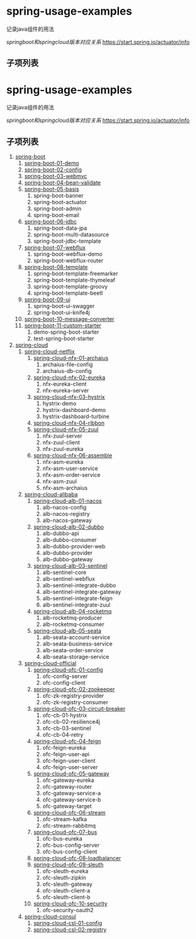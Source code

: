 # spring-usage-examples
记录java组件的用法

*springboot和springcloud版本对应关系* 
https://start.spring.io/actuator/info

## 子项列表


# spring-usage-examples

记录java组件的用法

*springboot和springcloud版本对应关系* 
https://start.spring.io/actuator/info



## 子项列表

1. [spring-boot](https://github.com/Soulballad/spring-usage-examples/tree/master/spring-boot)
   1. [spring-boot-01-demo](https://github.com/Soulballad/spring-usage-examples/tree/master/spring-boot/spring-boot-01-demo)
   2. [spring-boot-02-config](https://github.com/Soulballad/spring-usage-examples/tree/master/spring-boot/spring-boot-02-config)
   3. [spring-boot-03-webmvc](https://github.com/Soulballad/spring-usage-examples/tree/master/spring-boot/spring-boot-03-webmvc)
   4. [spring-boot-04-bean-validate](https://github.com/Soulballad/spring-usage-examples/tree/master/spring-boot/spring-boot-04-bean-validate)
   5. [spring-boot-05-basis](https://github.com/Soulballad/spring-usage-examples/tree/master/spring-boot/spring-boot-05-basis)
      1. spring-boot-banner
      2. spring-boot-actuator
      3. spring-boot-admin
      4. spring-boot-email
   6. [spring-boot-06-jdbc](https://github.com/Soulballad/spring-usage-examples/tree/master/spring-boot/spring-boot-06-jdbc)
      1. spring-boot-data-jpa
      2. spring-boot-multi-datasource
      3. spring-boot-jdbc-template
   7. [spring-boot-07-webflux](https://github.com/Soulballad/spring-usage-examples/tree/master/spring-boot/spring-boot-07-webflux)
      1. spring-boot-webflux-demo
      2. spring-boot-webflux-router
   8. [spring-boot-08-template](https://github.com/Soulballad/spring-usage-examples/tree/master/spring-boot/spring-boot-08-template)
      1. spring-boot-template-freemarker
      2. spring-boot-template-thymeleaf
      3. spring-boot-template-groovy
      4. spring-boot-template-beetl
   9. [spring-boot-09-ui](https://github.com/Soulballad/spring-usage-examples/tree/master/spring-boot/spring-boot-09-ui)
      1. spring-boot-ui-swagger
      2. spring-boot-ui-knife4j
   10. [spring-boot-10-message-converter](https://github.com/Soulballad/spring-usage-examples/tree/master/spring-boot/spring-boot-10-message-converter)
   11. [spring-boot-11-custom-starter](https://github.com/Soulballad/spring-usage-examples/tree/master/spring-boot/spring-boot-11-custom-starter)
       1. demo-spring-boot-starter
       2. test-spring-boot-starter
2. [spring-cloud](https://github.com/Soulballad/spring-usage-examples/tree/master/spring-cloud)
   1. [spring-cloud-netflix](https://github.com/Soulballad/spring-usage-examples/tree/master/spring-cloud/spring-cloud-netflix)
      1. [spring-cloud-nfx-01-archaius](https://github.com/Soulballad/spring-usage-examples/tree/master/spring-cloud/spring-cloud-netflix/spring-cloud-nfx-01-archaius)
         1. archaius-file-config
         2. archaius-db-config
      2. [spring-cloud-nfx-02-eureka](https://github.com/Soulballad/spring-usage-examples/tree/master/spring-cloud/spring-cloud-netflix/spring-cloud-nfx-02-eureka)
         1. nfx-eureka-client
         2. nfx-eureka-server
      3. [spring-cloud-nfx-03-hystrix](https://github.com/Soulballad/spring-usage-examples/tree/master/spring-cloud/spring-cloud-netflix/spring-cloud-nfx-03-hystrix)
         1. hystrix-demo
         2. hystrix-dashboard-demo
         3. hystrix-dashboard-turbine
      4. [spring-cloud-nfx-04-ribbon](https://github.com/Soulballad/spring-usage-examples/tree/master/spring-cloud/spring-cloud-netflix/spring-cloud-nfx-04-ribbon)
      5. [spring-cloud-nfx-05-zuul](https://github.com/Soulballad/spring-usage-examples/tree/master/spring-cloud/spring-cloud-netflix/spring-cloud-nfx-05-zuul)
         1. nfx-zuul-server
         2. nfx-zuul-client
         3. nfx-zuul-eureka
      6. [spring-cloud-nfx-06-assemble](https://github.com/Soulballad/spring-usage-examples/tree/master/spring-cloud/spring-cloud-netflix/spring-cloud-nfx-06-assemble)
         1. nfx-asm-eureka
         2. nfx-asm-user-service
         3. nfx-asm-order-service
         4. nfx-asm-zuul
         5. nfx-asm-archaius
   2. [spring-cloud-alibaba](https://github.com/Soulballad/spring-usage-examples/tree/master/spring-cloud/spring-cloud-alibaba)
      1. [spring-cloud-alb-01-nacos](https://github.com/Soulballad/spring-usage-examples/tree/master/spring-cloud/spring-cloud-alibaba/)
         1. alb-nacos-config
         2. alb-nacos-registry
         3. alb-nacos-gateway
      2. [spring-cloud-alb-02-dubbo](https://github.com/Soulballad/spring-usage-examples/tree/master/spring-cloud/spring-cloud-alibaba/)
         1. alb-dubbo-api
         2. alb-dubbo-consumer
         3. alb-dubbo-provider-web
         4. alb-dubbo-provider
         5. alb-dubbo-gateway
      3. [spring-cloud-alb-03-sentinel](https://github.com/Soulballad/spring-usage-examples/tree/master/spring-cloud/spring-cloud-alibaba/)
         1. alb-sentinel-core
         2. alb-sentinel-webflux
         3. alb-sentinel-integrate-dubbo
         4. alb-sentinel-integrate-gateway
         5. alb-sentinel-integrate-feign
         6. alb-sentinel-integrate-zuul
      4. [spring-cloud-alb-04-rocketmq](https://github.com/Soulballad/spring-usage-examples/tree/master/spring-cloud/spring-cloud-alibaba/)
         1. alb-rocketmq-producer
         2. alb-rocketmq-consumer
      5. [spring-cloud-alb-05-seata](https://github.com/Soulballad/spring-usage-examples/tree/master/spring-cloud/spring-cloud-alibaba/)
         1. alb-seata-account-service
         2. alb-seata-business-service
         3. alb-seata-order-service
         4. alb-seata-storage-service
   3. [spring-cloud-official](https://github.com/Soulballad/spring-usage-examples/tree/master/spring-cloud/spring-cloud-official)
      1. [spring-cloud-ofc-01-config](https://github.com/Soulballad/spring-usage-examples/tree/master/spring-cloud/spring-cloud-official/spring-cloud-ofc-01-config)
         1. ofc-config-server
         2. ofc-config-client
      2. [spring-cloud-ofc-02-zookeeper](https://github.com/Soulballad/spring-usage-examples/tree/master/spring-cloud/spring-cloud-official/spring-cloud-ofc-02-zookeeper)
         1. ofc-zk-registry-provider
         2. ofc-zk-registry-consumer
      3. [spring-cloud-ofc-03-circuit-breaker](https://github.com/Soulballad/spring-usage-examples/tree/master/spring-cloud/spring-cloud-official/spring-cloud-ofc-03-circuit-breaker)
         1. ofc-cb-01-hystrix
         2. ofc-cb-02-resilience4j
         3. ofc-cb-03-sentinel
         4. ofc-cb-04-retry
      4. [spring-cloud-ofc-04-feign](https://github.com/Soulballad/spring-usage-examples/tree/master/spring-cloud/spring-cloud-official/spring-cloud-ofc-04-feign)
         1. ofc-feign-eureka
         2. ofc-feign-user-api
         3. ofc-feign-user-client
         4. ofc-feign-user-server
      5. [spring-cloud-ofc-05-gateway](https://github.com/Soulballad/spring-usage-examples/tree/master/spring-cloud/spring-cloud-official/spring-cloud-ofc-05-gateway)
         1. ofc-gateway-eureka
         2. ofc-gateway-router
         3. ofc-gateway-service-a
         4. ofc-gateway-service-b
         5. ofc-gateway-target
      6. [spring-cloud-ofc-06-stream](https://github.com/Soulballad/spring-usage-examples/tree/master/spring-cloud/spring-cloud-official/spring-cloud-ofc-06-stream)
         1. ofc-stream-kafka
         2. ofc-stream-rabbitmq
      7. [spring-cloud-ofc-07-bus](https://github.com/Soulballad/spring-usage-examples/tree/master/spring-cloud/spring-cloud-official/spring-cloud-ofc-07-bus)
         1. ofc-bus-eureka
         2. ofc-bus-config-server
         3. ofc-bus-config-client
      8. [spring-cloud-ofc-08-loadbalancer](https://github.com/Soulballad/spring-usage-examples/tree/master/spring-cloud/spring-cloud-official/spring-cloud-ofc-08-loadbalancer)
      9. [spring-cloud-ofc-09-sleuth](https://github.com/Soulballad/spring-usage-examples/tree/master/spring-cloud/spring-cloud-official/spring-cloud-ofc-09-sleuth)
         1. ofc-sleuth-eureka
         2. ofc-sleuth-zipkin
         3. ofc-sleuth-gateway
         4. ofc-sleuth-client-a
         5. ofc-sleuth-client-b
      10. [spring-cloud-ofc-10-security](https://github.com/Soulballad/spring-usage-examples/tree/master/spring-cloud/spring-cloud-official/spring-cloud-ofc-10-security)
          1. ofc-security-oauth2
   4. [spring-cloud-consul](https://github.com/Soulballad/spring-usage-examples/tree/master/spring-cloud/spring-cloud-consul)
      1. [spring-cloud-csl-01-config](https://github.com/Soulballad/spring-usage-examples/tree/master/spring-cloud/spring-cloud-netflix/spring-cloud-csl-01-config)
      2. [spring-cloud-csl-02-registry](https://github.com/Soulballad/spring-usage-examples/tree/master/spring-cloud/spring-cloud-netflix/spring-cloud-csl-02-registry)